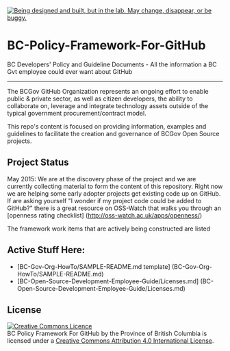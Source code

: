 <a rel="Exploration" href="https://github.com/BCDevExchange/docs/blob/master/discussion/projectstates.md"><img alt="Being designed and built, but in the lab. May change, disappear, or be buggy." style="border-width:0" src="http://bcdevexchange.org/badge/2.svg" title="Being designed and built, but in the lab. May change, disappear, or be buggy." /></a>

# BC-Policy-Framework-For-GitHub
BC Developers' Policy and Guideline Documents - All the information a BC Gvt employee could ever want about GitHub

***
The BCGov GitHub Organization represents an ongoing effort to enable public & private sector, as well as citizen developers, the ability to collaborate on, leverage and integrate technology assets outside of the typical government procurement/contract model.

This repo's content is focused on providing information, examples and guidelines to facilitate the creation and governance of BCGov Open Source projects. 

## Project Status
May 2015: We are at the discovery phase of the project and we are currently collecting material to form the content of this repository. Right now we are helping some early adopter projects get existing code up on GitHub. If are asking yourself "I wonder if my project code could be added to GitHub?" there is a great resource on OSS-Watch that walks you through an [openness rating checklist] (http://oss-watch.ac.uk/apps/openness/)

The framework work items that are actively being constructed are listed
## Active Stuff Here:
* [BC-Gov-Org-HowTo/SAMPLE-README.md template] (BC-Gov-Org-HowTo/SAMPLE-README.md)
* [BC-Open-Source-Development-Employee-Guide/Licenses.md] (BC-Open-Source-Development-Employee-Guide/Licenses.md)

## License
<a rel="license" href="http://creativecommons.org/licenses/by/4.0/"><img alt="Creative Commons Licence" style="border-width:0" src="https://i.creativecommons.org/l/by/4.0/80x15.png" /></a><br /><span xmlns:dct="http://purl.org/dc/terms/" property="dct:title">BC Policy Framework For GitHub by the Province of British Columbia</span> is licensed under a <a rel="license" href="http://creativecommons.org/licenses/by/4.0/">Creative Commons Attribution 4.0 International License</a>.

